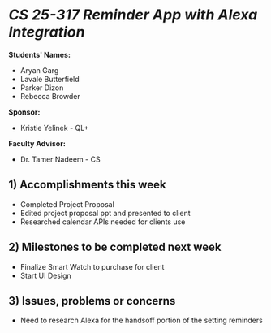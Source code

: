 # *CS 25-317 Reminder App with Alexa Integration*

**Students' Names:**
- Aryan Garg
- Lavale Butterfield
- Parker Dizon
- Rebecca Browder

**Sponsor:**
- Kristie Yelinek - QL+

**Faculty Advisor:**
- Dr. Tamer Nadeem - CS

## 1) Accomplishments this week ##
   - Completed Project Proposal
   - Edited project proposal ppt and presented to client
   - Researched calendar APIs needed for clients use

## 2) Milestones to be completed next week ##
   - Finalize Smart Watch to purchase for client
   - Start UI Design

## 3) Issues, problems or concerns ##
   - Need to research Alexa for the handsoff portion of the setting reminders